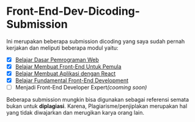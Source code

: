 # Front-End-Dev-Dicoding-Submission
Ini merupakan beberapa submission dicoding yang saya sudah pernah kerjakan dan meliputi beberapa modul yaitu:
- [x] [Belajar Dasar Pemrograman Web](https://github.com/adyuta447/Front-End-Dev-Dicoding-Submission/tree/dasar-pemrograman-web)
- [x] [Belajar Membuat Front-End Untuk Pemula](https://github.com/adyuta447/Front-End-Dev-Dicoding-Submission/tree/membuat-front-end-web-untuk-pemula)
- [x] [Belajar Membuat Aplikasi dengan React](https://github.com/adyuta447/Front-End-Dev-Dicoding-Submission/tree/membuat-aplikasi-web-dengan-react)
- [x] [Belajar Fundamental Front-End Development](https://github.com/adyuta447/Front-End-Dev-Dicoding-Submission/tree/fundamental-front-end-web-development)
- [ ] Menjadi Front-End Developer Expert<i>(cooming soon)</i>

Beberapa submission mungkin bisa digunakan sebagai referensi semata bukan untuk <b>diplagiasi</b>. Karena, Plagiarisme/penjiplakan merupakan hal yang tidak diwajarkan dan merugikan karya orang lain.
